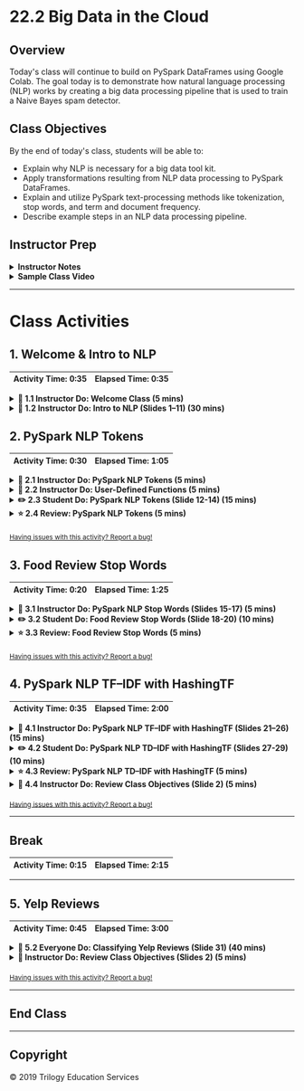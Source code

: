 # 22.2 Big Data in the Cloud

## Overview

Today's class will continue to build on PySpark DataFrames using Google Colab. The goal today is to demonstrate how natural language processing (NLP) works by creating a big data processing pipeline that is used to train a Naive Bayes spam detector.

## Class Objectives

By the end of today's class, students will be able to:

* Explain why NLP is necessary for a big data tool kit.
* Apply transformations resulting from NLP data processing to PySpark DataFrames.
* Explain and utilize PySpark text-processing methods like tokenization, stop words, and term and document frequency.
* Describe example steps in an NLP data processing pipeline.

## Instructor Prep

<details>
  <summary><strong>Instructor Notes</summary></strong>

* Today's class is a lot of fun! Students are introduced to natural language processing (NLP) and will learn about the bag-of-words model.

* Students should feel comfortable with PySpark DataFrames, which are similar to Pandas DataFrames. However, many NLP concepts will be new to them. The Naive Bayes model in the final activity may also be challenging for some students. It is important to reassure them that this is an advanced model, but it follows the familiar `model, fit, predict` pattern that they have seen previously.

* Today's class introduces the concept of natural language processing in the context of PySpark and PySpark-ML. The lesson builds up to a final activity that illustrates a real-world, big data processing pipeline.

* Please reference our [Student FAQ](../../../05-Instructor-Resources/README.md#unit-22-big-data) for answers to questions frequently asked by students of this program. If you have any recommendations for additional questions, feel free to log an issue or a pull request with your desired additions.

* Lastly, as a reminder these slideshows are for instructor use only - when distributing slides to students, please first export the slides to a PDF file. You may then send out the PDF file.

</details>

<details>
  <summary><strong>Sample Class Video</summary></strong>

View an example class lecture here: [Class Video](https://codingbootcamp.hosted.panopto.com/Panopto/Pages/Viewer.aspx?id=e9c85e44-bf16-4c48-ab0b-ab1e0184d1ba&query=22.2%20big%20data). (Note that this video may not reflect the latest lesson plan.)

</details>

- - -

# Class Activities

## 1. Welcome & Intro to NLP

| Activity Time:       0:35 |  Elapsed Time:      0:35  |
|---------------------------|---------------------------|

<details>
  <summary><strong> 📣 1.1 Instructor Do: Welcome Class (5 mins)</summary></strong>

Welcome the class and explain that today's lesson will focus on how to use PySpark to create data pipelines and run natural language processing on a dataset.

</details>

<details>
  <summary><strong> 📣 1.2 Instructor Do: Intro to NLP (Slides 1–11) (30 mins)</summary></strong>

* Today's class will introduce natural language processing through the use of PySpark and PySpark-ML.

* Open the [slideshow](https://docs.google.com/presentation/d/1StdWfs1A_qw0ijO8clLTOWhGQWYyiiDfWTXp9pHAT7U/edit?usp=sharing) for this lesson and review the goals for today's class. (Slide 2)

* Cover the following points as you review the slides with the class. Be sure to connect NLP with big data by highlighting its potential to organize, classify, and process large amounts of textual data.

  * Natural language processing is a field focused on the goal of having computers interact with (understand and generate) natural (human) language. (Slide 4)

  * Many current technologies use NLP with varying degrees of success.

    * For example, NLP does a decent job of spam filtering, spell-checking, and identifying parts of speech, but it is less accurate when it comes to sentiment analysis and language translation.

    * NLP doesn't yet allow a sustained conversation with a virtual assistant like Siri or Alexa. (Slide 5)

  * NLP holds a lot of potential when applied to big data because of the massive amounts of textual data in almost every industry. NLP can aid in classifying text, extracting information, and summarizing documents. (Slides 6–7)

  * The intricacies of language pose immense challenges for NLP. (Slides 8)

  * To make textual information readable to a computer, several steps are often used in a pipeline in which each level builds on the last. (Slide 9)

  * After sentence segmentation, a typical next step in an NLP pipeline is tokenization.

    * Tokenization can be low level, splitting words or sentences, or high level, determining if two or more words should be grouped together.

    * In the next example, we will use PySpark to achieve low-level tokenization of sentences. (Slide 10)

  * Tokenization segments the text into a group of characters that have meaning. The text is separated into tokens, which is similar to the  `.split()` method in Python. (Slides 11)

* Stop before getting to the Stop Words Removal slide. You will pick the slideshow back up after the following activities on tokenization.

</details>

## 2. PySpark NLP Tokens

| Activity Time:       0:30 |  Elapsed Time:      1:05  |
|---------------------------|---------------------------|

<details>
  <summary><strong> 📣 2.1 Instructor Do: PySpark NLP Tokens (5 mins)</summary></strong>

* Import [nlp_tokens.ipynb](Activities/01-Ins_Pyspark_NLP_Tokens/Solved/nlp_tokens.ipynb) into Colab and run the code.

* Go over the code and be sure to explain the following:

  * Tokenizing, as described by the PySpark documentation, is "the process of taking the text (such as a sentence) and breaking it into individual terms (usually words)."

  * Tokenizing is a method that comes with the PySpark library.

  * A sample DataFrame is created, and the words are tokenized using the  `Tokenizer` function.

  * Using the `transform` method from the tokenizer, turn the DataFrame into a tokenized dataset.

    ![tokenizer](Images/tokenizer.png)

  * A new column is added, with each row tokenized into a list of words.

  * The `show()` method uses `truncated=False` to make sure the whole column is shown.

* Answer any remaining questions before moving on.

</details>

<details>
  <summary><strong> 📣 2.2 Instructor Do: User-Defined Functions (5 mins)</summary></strong>

* Import [udf.ipynb](Activities/02-Ins_UDF/Solved/udf.ipynb) into Colab and run the code.

* Explain that Spark uses user-defined functions (UDFs), which allow Python functions to be passed into SQL. Here, the created function will return the length of each list passed.

* Explain that user-defined functions can be used to add custom output columns. Here, the output is enhanced by returning a token count for each line. Word count can be used as a data point in NLP.

  * Create a DataFrame and the tokenizer function.

    ![udf_df.png](Images/udf_df.png)

  * Create a function that will return the length of a list, and use it to create a user-defined function that returns an integer.

    ![udf_create.png](Images/udf_create.png)

  * The UDF that was defined earlier is passed on the word list in the Words column to form a new column, Tokens.

    ![udf_use.png](Images/udf_use.png)

</details>

<details>
  <summary><strong> ✏️ 2.3 Student Do: PySpark NLP Tokens (Slide 12-14) (15 mins)</summary></strong>

* In this activity, students will create NLP tokens using PySpark.

* **Files:**
  * [tokenizing_data.ipynb](Activities/03-Stu_Pyspark_NLP_Tokens/Unsolved/tokenizing_data.ipynb)

  * [data.csv](Activities/03-Stu_Pyspark_NLP_Tokens/Resources/data.csv)

* **Instructions:** [README.md](Activities/03-Stu_Pyspark_NLP_Tokens/README.md)

</details>

<details>
  <summary><strong> ⭐ 2.4 Review: PySpark NLP Tokens (5 mins) </summary></strong>

* Import [tokenizing_data.ipynb](Activities/03-Stu_Pyspark_NLP_Tokens/Solved/tokenizing_data.ipynb) in Colab.

* Go over the code and review the following steps.

  * Import dependencies and read in the CSV file.

  * Store the result in a PySpark DataFrame.

  * Use `.option("header", "true")` to keep the header.

    ![Stu_Tokens_header.png](Images/Stu_Tokens_header.png)

  * Tokenize the DataFrame, taking the Poem column as input and sending to the Words column as output.

  * Create a function that will determine the number of vowels in a sentence using standard Python.

  * Store the function as a user-defined function that will return an integer.

    ![Stu_Tokens_function.png](Images/Stu_Tokens_function.png)

  * Create a new DataFrame that will run the UDF on the tokenized column, which will then display a new column with the results of the UDF.

    ![Stu_Tokens_df.png](Images/Stu_Tokens_df.png)

</details>

<sub>[Having issues with this activity? Report a bug!](https://bit.ly/34t4yWE)</sub>

## 3. Food Review Stop Words

| Activity Time:       0:20 |  Elapsed Time:      1:25  |
|---------------------------|---------------------------|

<details>
  <summary><strong> 📣 3.1 Instructor Do: PySpark NLP Stop Words (Slides 15-17) (5 mins)</summary></strong>

* Use the slides to cover the following points:

  * Stop words are words that have little or no linguistic value in natural language processing. (Slide 14)

  * Removing stop words from the data can improve the accuracy of the language model because it removes words that aren't important to the text.

  * While there are common stop words such as `a`, `and`, `the`, etc., any word can be considered a stop word if it does not contribute to the meaning of the sentence.

  * Stop word removal is a very common step in the NLP pipeline, especially for information retrieval, as stop words don't distinguish between relevant and irrelevant content.

  * Stop words can be filtered out after the text is tokenized into words. (Slide 15)

* Import [nlp_stopwords.ipynb](Activities/04-Ins_Pyspark_NLP_Stopwords/Solved/nlp_stopwords.ipynb) into Colab and walk through the code. Cover the following points:

  * `StopWordsRemover` works like `Tokenizer` in that it takes an input column and returns an output column, but with stop words removed.

  * We are passing `StopWordsRemover` text that has already been tokenized. The stop words are filtered out of the tokenized text.

    ![Ins_Stopwords](Images/Ins_Stopwords.png)

* Answer any questions before moving on.

</details>

<details>
  <summary><strong> ✏️ 3.2 Student Do: Food Review Stop Words (Slide 18-20) (10 mins)</summary></strong>

* In this activity, students will remove stop words from a food review dataset using PySpark.

* **Files:**

  * [nlp_stopwords.ipynb](Activities/05-Stu_Pyspark_NLP_Stopwords/Unsolved/nlp_stopwords.ipynb)

  * [food_reviews.csv](Activities/05-Stu_Pyspark_NLP_Stopwords/Resources/food_reviews.csv)

* **Instructions:** [README.md](Activities/05-Stu_Pyspark_NLP_Stopwords/README.md)

</details>

<details>
  <summary><strong> ⭐ 3.3 Review: Food Review Stop Words (5 mins) </summary></strong>

* Import [nlp_stopwords.ipynb](Activities/05-Stu_Pyspark_NLP_Stopwords/Solved/nlp_stopwords.ipynb) into Colab.

* Go over the code, reviewing the following steps:

  * Use `Tokenizer` to tokenize the DataFrame from the Reviews column into the Words column.

  * The `transform` function is used to generate new DataFrames at each stage of the processing pipeline.

    ![stopwords_tokenize](Images/stopwords_tokenize.png)

  * Use `StopWordsRemover` to remove the stop words from the Words column and store them in the Filtered column.

  * Repeat the transform step with the new DataFrame.

  * Use `select` and `truncate=False` to show the Filtered column.

    ![stopwords](Images/stopwords.png)

* If students would like more review, send out [documentation](https://spark.apache.org/docs/2.1.0/ml-features.html) that provides a more detailed overview of use cases and examples.

</details>

<sub>[Having issues with this activity? Report a bug!](http://bit.ly/2XSUvH6)</sub>

## 4. PySpark NLP TF–IDF with HashingTF

| Activity Time:       0:35 |  Elapsed Time:      2:00  |
|---------------------------|---------------------------|

<details>
  <summary><strong> 📣 4.1 Instructor Do: PySpark NLP TF–IDF with HashingTF (Slides 21–26) (15 mins)</summary></strong>

* Review the slides on term frequency-inverse document frequency (TF–IDF) and the methods used in TF–IDF, HashingTF, and IDFModel.

  * TF–IDF stands for term frequency-inverse document frequency, a vectorization method for showing how important a word is in a text. (Slide 17)

  * Term frequency (TF): The value of a word increases based on how often it appears in a document. (Slide 18)

  * Inverse document frequency (IDF) is a measure of how significant a word is with respect to the entire corpus (all of the words).

  * A high TF–IDF is significant because it reflects high frequency in the current document but not elsewhere. (Slide 18)

  * The functions that calculate term frequency use a "bag of words" approach in which grammar and order are disregarded, but multiplicity is kept. (Slide 19)

  * TF can be calculated in PySpark using `CountVectorizer` or `HashingTF`.

    * `CountVectorizer` indexes the words across all documents and returns a vector of word counts corresponding to the indexes. The indexes are assigned in descending order of frequency. For example, the word with the highest frequency across all documents will be given an index of 0, while the word with the lowest frequency will have an index equal to the number of words in the corpus. (Slide 20)

    * `HashingTF` converts words to numeric IDs. The same words are assigned the same IDs. Those IDs are then mapped to an index and counted, and a vector is returned. `HashingTF`  will be used in class today. (Slide 21)

  * The IDFModel scales each column based on feature vectors, which decrease weights on words found in multiple documents. (Slide 22)

  * If students want more reference material, send out the following links:

    * [What does tf-idf mean?](http://www.tfidf.com/)

    * [The TD*IDF Algorithm Explained](https://www.elephate.com/blog/what-is-tf-idf/)

    * [TF-IDF Weighting](https://nlp.stanford.edu/IR-book/html/htmledition/tf-idf-weighting-1.html)

* Import [nlp_hashingTF.ipynb](Activities/06-Ins_Pyspark_NLP_HashingTF/Solved/nlp_hashingTF.ipynb) into Colab.

* Go through the code with students, reviewing the following steps:

  * Tokenize the DataFrame.

  * Use `HashingTF` to hash terms into fixed-length vectors, map to an index, and return a vector of term counts.

    * Note that `HashingTF` takes a `numFeatures` parameter, which specifies the number of buckets into which the words will be split. This number must be higher than the number of unique words.

    * By default, this value is `2^18`, or `262,144`.  A power of 2 should be used so that indexes are evenly mapped.

  * Transform the DataFrame to include feature information from `HashingTF`.

    ![hashingTF](Images/hashingTF.png)

  * Create and fit an IDFModel, which will scale the values while down-weighting based on document frequency. A TF–IDF measure is the result.

    ![hashingTF_idf](Images/hashingTF_idf.png)

</details>

<details>
  <summary><strong> ✏️ 4.2 Student Do: PySpark NLP TD–IDF with HashingTF (Slides 27-29) (10 mins)</summary></strong>

* In this activity, students will apply what they have learned so far to hash values from an airline dataset using PySpark.

* **Files**

  * [airline_hashing.ipynb](Activities/07-Stu_Pyspark_NLP_HashingTF/Unsolved/airline_hashing.ipynb)

  * [airlines.csv](Activities/07-Stu_Pyspark_NLP_HashingTF/Resources/airlines.csv)

* **Instructions:** [README.md](Activities/07-Stu_Pyspark_NLP_HashingTF/README.md)

</details>

<details>
  <summary><strong> ⭐ 4.3 Review: PySpark NLP TD–IDF with HashingTF (5 mins)</summary></strong>

* Open [airline_hashing.ipynb](Activities/07-Stu_Pyspark_NLP_HashingTF/Solved/airline_hashing.ipynb).

* Go through the code, reviewing the following steps:

  * Load the CSV and tokenize the DataFrame.

  * Run `StopWordsRemover` on the tokenized DataFrame.

    * For the bonus, a list of additional words can be created and passed in as the third argument.

      ![hashing_stopwords](Images/hashing_stopwords.png)

  * Hash the term frequencies, keeping the number of features to the power of 2.

  * Fit the data to the IDFModel.

    ![stu_hashing](Images/stu_hashing.png)

</details>

<details>
  <summary><strong> 📣 4.4 Instructor Do: Review Class Objectives (Slide 2) (5 mins)</summary></strong>

* Take a moment to review the class objectives that have been achieved up to this point. (Slide 2)

</details>

<sub>[Having issues with this activity? Report a bug!](https://bit.ly/2XkRMrq)</sub>

- - -

## Break
| Activity Time:       0:15 |  Elapsed Time:      2:15  |
|---------------------------|---------------------------|

- - -

## 5. Yelp Reviews

| Activity Time:       0:45 |  Elapsed Time:      3:00  |
|---------------------------|---------------------------|

<details>
  <summary><strong> 👥 5.2 Everyone Do: Classifying Yelp Reviews (Slide 31) (40 mins)</summary></strong>

* This activity uses a Naive Bayes classifier and NLP data processing pipeline to classify reviews from Yelp as either positive or negative.

* Explain that PySpark-ML uses the same `model->fit->predict` pattern that Scikit-learn uses for creating and training machine learning models. Naive Bayes is just a new machine learning model that can be used to classify text.

* **Files:**

  * [naive_review.ipynb](Activities/08-Evr_Naive_Bayes_Reviews/Unsolved/naive_review.ipynb)

  * [yelp_reviews.csv](Activities/08-Evr_Naive_Bayes_Reviews/Resources/yelp_reviews.csv)

* Walk through the following steps with the class:

  * Read in the file containing Yelp reviews.

  * Create a column that adds the length of the review as a feature.

    ![Yelp_length](Images/Yelp_length.png)

  * Create a list of transformations to be applied in the pipeline.

    ![Yelp_transform](Images/Yelp_transform.png)

  * Create a feature vector containing the output from the IDFModel (the last stage in the pipeline) and the length.

    ![Yelp_vector](Images/Yelp_vector.png)

  * Set up the pipeline and fit it to the data.

    ![Yelp_pipeline](Images/Yelp_pipeline.png)

  * Create training and testing data.

  * Create and fit the Naive Bayes model to the training data.

  * Predict outcomes using the testing set.

  * Use `MulticlassClassificationEvaluator` to evaluate the model on the testing set.

    ![Yelp_ML](Images/Yelp_ML.png)

</details>

<details>
  <summary><strong> 📣 Instructor Do: Review Class Objectives (Slides 2) (5 mins)</summary></strong>

Take a moment to review the class objectives that have been achieved up to this point. (Slide 2)

</details>

<sub>[Having issues with this activity? Report a bug!](https://bit.ly/2RncvqX)</sub>

- - -

## End Class

- - -

## Copyright

© 2019 Trilogy Education Services
